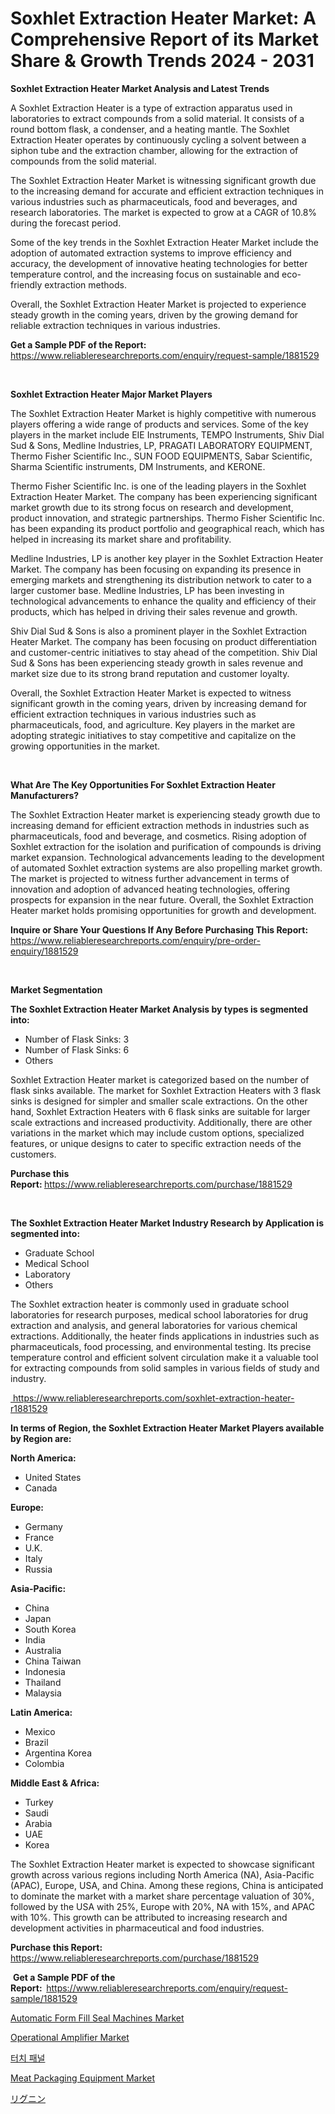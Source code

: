 <p><h1>Soxhlet Extraction Heater Market: A Comprehensive Report of its Market Share & Growth Trends 2024 - 2031</h1></p><p><strong>Soxhlet Extraction Heater Market Analysis and Latest Trends</strong></p>
<p><p>A Soxhlet Extraction Heater is a type of extraction apparatus used in laboratories to extract compounds from a solid material. It consists of a round bottom flask, a condenser, and a heating mantle. The Soxhlet Extraction Heater operates by continuously cycling a solvent between a siphon tube and the extraction chamber, allowing for the extraction of compounds from the solid material.</p><p>The Soxhlet Extraction Heater Market is witnessing significant growth due to the increasing demand for accurate and efficient extraction techniques in various industries such as pharmaceuticals, food and beverages, and research laboratories. The market is expected to grow at a CAGR of 10.8% during the forecast period.</p><p>Some of the key trends in the Soxhlet Extraction Heater Market include the adoption of automated extraction systems to improve efficiency and accuracy, the development of innovative heating technologies for better temperature control, and the increasing focus on sustainable and eco-friendly extraction methods.</p><p>Overall, the Soxhlet Extraction Heater Market is projected to experience steady growth in the coming years, driven by the growing demand for reliable extraction techniques in various industries.</p></p>
<p><strong>Get a Sample PDF of the Report:&nbsp;</strong> <a href="https://www.reliableresearchreports.com/enquiry/request-sample/1881529">https://www.reliableresearchreports.com/enquiry/request-sample/1881529</a></p>
<p>&nbsp;</p>
<p><strong>Soxhlet Extraction Heater Major Market Players</strong></p>
<p><p>The Soxhlet Extraction Heater Market is highly competitive with numerous players offering a wide range of products and services. Some of the key players in the market include EIE Instruments, TEMPO Instruments, Shiv Dial Sud & Sons, Medline Industries, LP, PRAGATI LABORATORY EQUIPMENT, Thermo Fisher Scientific Inc., SUN FOOD EQUIPMENTS, Sabar Scientific, Sharma Scientific instruments, DM Instruments, and KERONE.</p><p>Thermo Fisher Scientific Inc. is one of the leading players in the Soxhlet Extraction Heater Market. The company has been experiencing significant market growth due to its strong focus on research and development, product innovation, and strategic partnerships. Thermo Fisher Scientific Inc. has been expanding its product portfolio and geographical reach, which has helped in increasing its market share and profitability.</p><p>Medline Industries, LP is another key player in the Soxhlet Extraction Heater Market. The company has been focusing on expanding its presence in emerging markets and strengthening its distribution network to cater to a larger customer base. Medline Industries, LP has been investing in technological advancements to enhance the quality and efficiency of their products, which has helped in driving their sales revenue and growth.</p><p>Shiv Dial Sud & Sons is also a prominent player in the Soxhlet Extraction Heater Market. The company has been focusing on product differentiation and customer-centric initiatives to stay ahead of the competition. Shiv Dial Sud & Sons has been experiencing steady growth in sales revenue and market size due to its strong brand reputation and customer loyalty.</p><p>Overall, the Soxhlet Extraction Heater Market is expected to witness significant growth in the coming years, driven by increasing demand for efficient extraction techniques in various industries such as pharmaceuticals, food, and agriculture. Key players in the market are adopting strategic initiatives to stay competitive and capitalize on the growing opportunities in the market.</p></p>
<p>&nbsp;</p>
<p><strong>What Are The Key Opportunities For Soxhlet Extraction Heater Manufacturers?</strong></p>
<p><p>The Soxhlet Extraction Heater market is experiencing steady growth due to increasing demand for efficient extraction methods in industries such as pharmaceuticals, food and beverage, and cosmetics. Rising adoption of Soxhlet extraction for the isolation and purification of compounds is driving market expansion. Technological advancements leading to the development of automated Soxhlet extraction systems are also propelling market growth. The market is projected to witness further advancement in terms of innovation and adoption of advanced heating technologies, offering prospects for expansion in the near future. Overall, the Soxhlet Extraction Heater market holds promising opportunities for growth and development.</p></p>
<p><strong>Inquire or Share Your Questions If Any Before Purchasing This Report:</strong> <a href="https://www.reliableresearchreports.com/enquiry/pre-order-enquiry/1881529">https://www.reliableresearchreports.com/enquiry/pre-order-enquiry/1881529</a></p>
<p>&nbsp;</p>
<p><strong>Market Segmentation</strong></p>
<p><strong>The Soxhlet Extraction Heater Market Analysis by types is segmented into:</strong></p>
<p><ul><li>Number of Flask Sinks: 3</li><li>Number of Flask Sinks: 6</li><li>Others</li></ul></p>
<p><p>Soxhlet Extraction Heater market is categorized based on the number of flask sinks available. The market for Soxhlet Extraction Heaters with 3 flask sinks is designed for simpler and smaller scale extractions. On the other hand, Soxhlet Extraction Heaters with 6 flask sinks are suitable for larger scale extractions and increased productivity. Additionally, there are other variations in the market which may include custom options, specialized features, or unique designs to cater to specific extraction needs of the customers.</p></p>
<p><strong>Purchase this Report:&nbsp;</strong><a href="https://www.reliableresearchreports.com/purchase/1881529">https://www.reliableresearchreports.com/purchase/1881529</a></p>
<p>&nbsp;</p>
<p><strong>The Soxhlet Extraction Heater Market Industry Research by Application is segmented into:</strong></p>
<p><ul><li>Graduate School</li><li>Medical School</li><li>Laboratory</li><li>Others</li></ul></p>
<p><p>The Soxhlet extraction heater is commonly used in graduate school laboratories for research purposes, medical school laboratories for drug extraction and analysis, and general laboratories for various chemical extractions. Additionally, the heater finds applications in industries such as pharmaceuticals, food processing, and environmental testing. Its precise temperature control and efficient solvent circulation make it a valuable tool for extracting compounds from solid samples in various fields of study and industry.</p></p>
<p><a href="https://www.reliableresearchreports.com/soxhlet-extraction-heater-r1881529">&nbsp;https://www.reliableresearchreports.com/soxhlet-extraction-heater-r1881529</a></p>
<p><strong>In terms of Region, the Soxhlet Extraction Heater Market Players available by Region are:</strong></p>
<p>
    <p> <strong> North America: </strong>
        <ul>
            <li>United States</li>
            <li>Canada</li>
        </ul>
        </p> 
    <p> <strong> Europe: </strong>
        <ul>
            <li>Germany</li>
            <li>France</li>
            <li>U.K.</li>
            <li>Italy</li>
            <li>Russia</li>
        </ul>
        </p> 
    <p> <strong> Asia-Pacific: </strong>
        <ul>
            <li>China</li>
            <li>Japan</li>
            <li>South Korea</li>
            <li>India</li>
            <li>Australia</li>
            <li>China Taiwan</li>
            <li>Indonesia</li>
            <li>Thailand</li>
            <li>Malaysia</li>
        </ul>
        </p> 
    <p> <strong> Latin America: </strong>
        <ul>
            <li>Mexico</li>
            <li>Brazil</li>
            <li>Argentina Korea</li>
            <li>Colombia</li>
        </ul>
        </p> 
    <p> <strong> Middle East & Africa: </strong>
        <ul>
            <li>Turkey</li>
            <li>Saudi</li>
            <li>Arabia</li>
            <li>UAE</li>
            <li>Korea</li>
        </ul>
    </p>
    </p>
<p><p>The Soxhlet Extraction Heater market is expected to showcase significant growth across various regions including North America (NA), Asia-Pacific (APAC), Europe, USA, and China. Among these regions, China is anticipated to dominate the market with a market share percentage valuation of 30%, followed by the USA with 25%, Europe with 20%, NA with 15%, and APAC with 10%. This growth can be attributed to increasing research and development activities in pharmaceutical and food industries.</p></p>
<p><strong>Purchase this Report: </strong><a href="https://www.reliableresearchreports.com/purchase/1881529">https://www.reliableresearchreports.com/purchase/1881529</a></p>
<p>&nbsp;<strong>Get a Sample PDF of the Report:&nbsp;&nbsp;</strong><a href="https://www.reliableresearchreports.com/enquiry/request-sample/1881529">https://www.reliableresearchreports.com/enquiry/request-sample/1881529</a></p>
<p><strong></strong></p>
<p><p><a href="https://github.com/markusgodoy/Market-Research-Report-List-3/blob/main/automatic-form-fill-seal-machines-market.md">Automatic Form Fill Seal Machines Market</a></p><p><a href="https://view.publitas.com/reportprime-1/operational-amplifier-market-size-market-outlook-and-market-forecast-2024-to-2031/">Operational Amplifier Market</a></p><p><a href="https://github.com/Howaoole34545/Market-Research-Report-List-1/blob/main/326918634184.md">터치 패널</a></p><p><a href="https://github.com/luckyshygirl/Market-Research-Report-List-4/blob/main/meat-packaging-equipment-market.md">Meat Packaging Equipment Market</a></p><p><a href="https://github.com/EthanMorar2011/Market-Research-Report-List-1/blob/main/215064838114.md">リグニン</a></p></p>